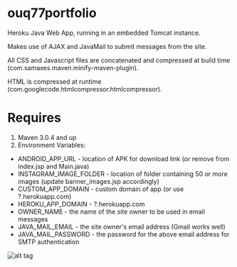 ouq77portfolio
==============

Heroku Java Web App, running in an embedded Tomcat instance. 

Makes use of AJAX and JavaMail to submit messages from the site. 

All CSS and Javascript files are concatenated and compressed at build time (com.samaxes.maven.minify-maven-plugin).

HTML is compressed at runtime (com.googlecode.htmlcompressor.htmlcompressor).

Requires
========
1. Maven 3.0.4 and up
2. Environment Variables:
  * ANDROID_APP_URL - location of APK for download link (or remove from index.jsp and Main.java)
  * INSTAGRAM_IMAGE_FOLDER - location of folder containing 50 or more images (update banner_images.jsp accordingly)
  * CUSTOM_APP_DOMAIN - custom domain of app (or use ?.herokuapp.com)
  * HEROKU_APP_DOMAIN - ?.herokuapp.com
  * OWNER_NAME - the name of the site owner to be used in email messages
  * JAVA_MAIL_EMAIL - the site owner's email address (Gmail works well)
  * JAVA_MAIL_PASSWORD - the password for the above email address for SMTP authentication


![alt tag](http://portfolio.ouq77.kiwi/images/icon.png)
